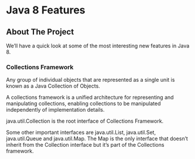 # Java 8 Features

<!-- ABOUT THE PROJECT -->
## About The Project

We’ll have a quick look at some of the most interesting new features in Java 8.

### Collections Framework

Any group of individual objects that are represented as a single unit is known as a Java Collection of Objects.

A collections framework is a unified architecture for representing and manipulating collections, enabling collections to be manipulated independently of implementation details.

java.util.Collection is the root interface of Collections Framework.

Some other important interfaces are java.util.List, java.util.Set, java.util.Queue and java.util.Map. The Map is the only interface that doesn’t inherit from the Collection interface but it’s part of the Collections framework.







